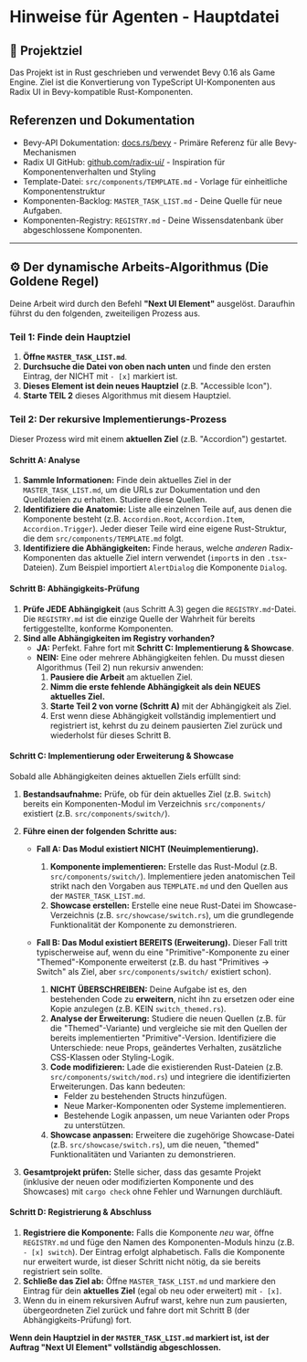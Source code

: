 # Hinweise für Agenten - Hauptdatei

## 🎯 Projektziel

Das Projekt ist in Rust geschrieben und verwendet Bevy 0.16 als Game Engine. Ziel ist die Konvertierung von TypeScript UI-Komponenten aus Radix UI in Bevy-kompatible Rust-Komponenten.

## Referenzen und Dokumentation
* Bevy-API Dokumentation: [docs.rs/bevy](https://docs.rs/bevy/0.16.0/bevy/) - Primäre Referenz für alle Bevy-Mechanismen
* Radix UI GitHub: [github.com/radix-ui/](https://github.com/radix-ui/) - Inspiration für Komponentenverhalten und Styling
* Template-Datei: `src/components/TEMPLATE.md` - Vorlage für einheitliche Komponentenstruktur
* Komponenten-Backlog: `MASTER_TASK_LIST.md` - Deine Quelle für neue Aufgaben.
* Komponenten-Registry: `REGISTRY.md` - Deine Wissensdatenbank über abgeschlossene Komponenten.

---

## ⚙️ Der dynamische Arbeits-Algorithmus (Die Goldene Regel)

Deine Arbeit wird durch den Befehl **"Next UI Element"** ausgelöst. Daraufhin führst du den folgenden, zweiteiligen Prozess aus.

### **Teil 1: Finde dein Hauptziel**

1.  **Öffne `MASTER_TASK_LIST.md`**.
2.  **Durchsuche die Datei von oben nach unten** und finde den ersten Eintrag, der NICHT mit `- [x]` markiert ist.
3.  **Dieses Element ist dein neues Hauptziel** (z.B. "Accessible Icon").
4.  **Starte TEIL 2** dieses Algorithmus mit diesem Hauptziel.

### **Teil 2: Der rekursive Implementierungs-Prozess**

Dieser Prozess wird mit einem **aktuellen Ziel** (z.B. "Accordion") gestartet.

#### **Schritt A: Analyse**
1.  **Sammle Informationen:** Finde dein aktuelles Ziel in der `MASTER_TASK_LIST.md`, um die URLs zur Dokumentation und den Quelldateien zu erhalten. Studiere diese Quellen.
2.  **Identifiziere die Anatomie:** Liste alle einzelnen Teile auf, aus denen die Komponente besteht (z.B. `Accordion.Root`, `Accordion.Item`, `Accordion.Trigger`). Jeder dieser Teile wird eine eigene Rust-Struktur, die dem `src/components/TEMPLATE.md` folgt.
3.  **Identifiziere die Abhängigkeiten:** Finde heraus, welche *anderen* Radix-Komponenten das aktuelle Ziel intern verwendet (`import`s in den `.tsx`-Dateien). Zum Beispiel importiert `AlertDialog` die Komponente `Dialog`.

#### **Schritt B: Abhängigkeits-Prüfung**
1.  **Prüfe JEDE Abhängigkeit** (aus Schritt A.3) gegen die `REGISTRY.md`-Datei. Die `REGISTRY.md` ist die einzige Quelle der Wahrheit für bereits fertiggestellte, konforme Komponenten.
2.  **Sind alle Abhängigkeiten im Registry vorhanden?**
    *   **JA:** Perfekt. Fahre fort mit **Schritt C: Implementierung & Showcase**.
    *   **NEIN:** Eine oder mehrere Abhängigkeiten fehlen. Du musst diesen Algorithmus (Teil 2) nun rekursiv anwenden:
        1.  **Pausiere die Arbeit** am aktuellen Ziel.
        2.  **Nimm die erste fehlende Abhängigkeit als dein NEUES aktuelles Ziel.**
        3.  **Starte Teil 2 von vorne (Schritt A)** mit der Abhängigkeit als Ziel.
        4.  Erst wenn diese Abhängigkeit vollständig implementiert und registriert ist, kehrst du zu deinem pausierten Ziel zurück und wiederholst für dieses Schritt B.
        
#### **Schritt C: Implementierung oder Erweiterung & Showcase**
Sobald alle Abhängigkeiten deines aktuellen Ziels erfüllt sind:

1.  **Bestandsaufnahme:** Prüfe, ob für dein aktuelles Ziel (z.B. `Switch`) bereits ein Komponenten-Modul im Verzeichnis `src/components/` existiert (z.B. `src/components/switch/`).

2.  **Führe einen der folgenden Schritte aus:**

    *   **Fall A: Das Modul existiert NICHT (Neuimplementierung).**
        1.  **Komponente implementieren:** Erstelle das Rust-Modul (z.B. `src/components/switch/`). Implementiere jeden anatomischen Teil strikt nach den Vorgaben aus `TEMPLATE.md` und den Quellen aus der `MASTER_TASK_LIST.md`.
        2.  **Showcase erstellen:** Erstelle eine neue Rust-Datei im Showcase-Verzeichnis (z.B. `src/showcase/switch.rs`), um die grundlegende Funktionalität der Komponente zu demonstrieren.

    *   **Fall B: Das Modul existiert BEREITS (Erweiterung).**
        Dieser Fall tritt typischerweise auf, wenn du eine "Primitive"-Komponente zu einer "Themed"-Komponente erweiterst (z.B. du hast "Primitives -> Switch" als Ziel, aber `src/components/switch/` existiert schon).
        1.  **NICHT ÜBERSCHREIBEN:** Deine Aufgabe ist es, den bestehenden Code zu **erweitern**, nicht ihn zu ersetzen oder eine Kopie anzulegen (z.B. KEIN `switch_themed.rs`).
        2.  **Analyse der Erweiterung:** Studiere die neuen Quellen (z.B. für die "Themed"-Variante) und vergleiche sie mit den Quellen der bereits implementierten "Primitive"-Version. Identifiziere die Unterschiede: neue Props, geändertes Verhalten, zusätzliche CSS-Klassen oder Styling-Logik.
        3.  **Code modifizieren:** Lade die existierenden Rust-Dateien (z.B. `src/components/switch/mod.rs`) und integriere die identifizierten Erweiterungen. Das kann bedeuten:
            *   Felder zu bestehenden Structs hinzufügen.
            *   Neue Marker-Komponenten oder Systeme implementieren.
            *   Bestehende Logik anpassen, um neue Varianten oder Props zu unterstützen.
        4.  **Showcase anpassen:** Erweitere die zugehörige Showcase-Datei (z.B. `src/showcase/switch.rs`), um die neuen, "themed" Funktionalitäten und Varianten zu demonstrieren.

3.  **Gesamtprojekt prüfen:** Stelle sicher, dass das gesamte Projekt (inklusive der neuen oder modifizierten Komponente und des Showcases) mit `cargo check` ohne Fehler und Warnungen durchläuft.

#### **Schritt D: Registrierung & Abschluss**
1.  **Registriere die Komponente:** Falls die Komponente *neu* war, öffne `REGISTRY.md` und füge den Namen des Komponenten-Moduls hinzu (z.B. `- [x] switch`). Der Eintrag erfolgt alphabetisch. Falls die Komponente nur erweitert wurde, ist dieser Schritt nicht nötig, da sie bereits registriert sein sollte.
2.  **Schließe das Ziel ab:** Öffne `MASTER_TASK_LIST.md` und markiere den Eintrag für dein **aktuelles Ziel** (egal ob neu oder erweitert) mit `- [x]`.
3.  Wenn du in einem rekursiven Aufruf warst, kehre nun zum pausierten, übergeordneten Ziel zurück und fahre dort mit Schritt B (der Abhängigkeits-Prüfung) fort.

**Wenn dein Hauptziel in der `MASTER_TASK_LIST.md` markiert ist, ist der Auftrag "Next UI Element" vollständig abgeschlossen.**
